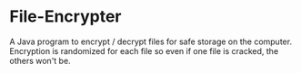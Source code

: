# File-Encrypter
A Java program to encrypt / decrypt files for safe storage on the computer. Encryption is randomized for each file so even if one file is cracked, the others won't be.
